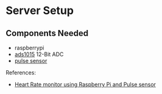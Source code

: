 # Server Setup

## Components Needed
- raspberrypi
- [ads1015](https://www.adafruit.com/product/1083) 12-Bit ADC
- [pulse sensor](https://pulsesensor.com/)

References:
- [Heart Rate monitor using Raspberry Pi and Pulse sensor](https://udayankumar.com/2016/05/17/heart-beat-raspberry/)
